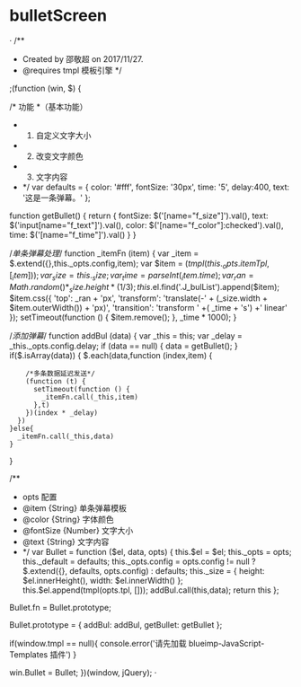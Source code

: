 # bulletScreen


·
/**
 * Created by 邵敬超 on 2017/11/27.
 * @requires tmpl 模板引擎
 */

;(function (win, $) {
  
  /* 功能
   *（基本功能）
   * 1. 自定义文字大小
   * 2. 改变文字颜色
   * 3. 文字内容
   * */
  var defaults = {
    color: '#fff',
    fontSize: '30px',
    time: '5',
    delay:400,
    text: '这是一条弹幕。'
  };
  
  function getBullet() {
    return {
      fontSize: $('[name="f_size"]').val(),
      text: $('input[name="f_text"]').val(),
      color: $('[name="f_color"]:checked').val(),
      time: $('[name="f_time"]').val()
    }
  }
  
  /*单条弹幕处理*/
   function _itemFn (item) {
    var _item = $.extend({},this._opts.config,item);
    var $item = $(tmpl(this._opts.itemTpl, [_item]));
    var _size = this._size;
    var _time = parseInt(_item.time);
    var _ran = Math.random() * _size.height * (1 / 3);
    this.$el.find('.J_bulList').append($item);
    $item.css({
      'top': _ran + 'px',
      'transform': 'translate(-' + (_size.width + $item.outerWidth()) + 'px)',
      'transition': 'transform ' +( _time + 's') +' linear'
    });
    setTimeout(function () {
      $item.remove();
    }, _time * 1000);
  }
  
  /*添加弹幕*/
   function addBul (data) {
    var _this = this;
    var _delay = _this._opts.config.delay;
    if (data == null) {
      data = getBullet();
    }
    if($.isArray(data)) {
      $.each(data,function (index,item) {
        
        /*多条数据延迟发送*/
        (function (t) {
          setTimeout(function () {
            _itemFn.call(_this,item)
          },t)
        })(index * _delay)
      })
    }else{
      _itemFn.call(_this,data)
    }
  }
  
  /**
   * opts 配置
   * @item {String} 单条弹幕模板
   * @color {String} 字体颜色
   * @fontSize {Number} 文字大小
   * @text {String} 文字内容
   * */
  var Bullet = function ($el, data, opts) {
    this.$el = $el;
    this._opts = opts;
    this._default = defaults;
    this._opts.config = opts.config != null ? $.extend({}, defaults, opts.config) : defaults;
    this._size = {
      height: $el.innerHeight(),
      width: $el.innerWidth()
    };
    this.$el.append(tmpl(opts.tpl, []));
    addBul.call(this,data);
    return this
  };
  
  
  Bullet.fn = Bullet.prototype;
  
  Bullet.prototype = {
    addBul: addBul,
    getBullet: getBullet
  };

  if(window.tmpl == null){
    console.error('请先加载 blueimp-JavaScript-Templates 插件')
  }
  
  win.Bullet = Bullet;
})(window, jQuery);
·
